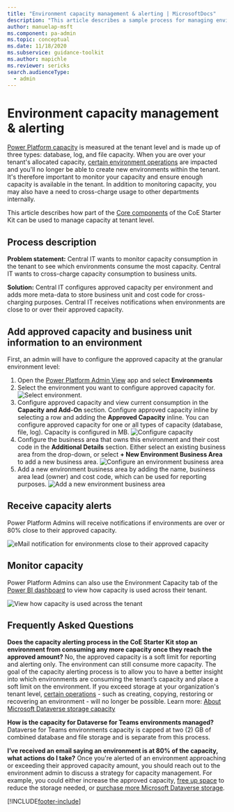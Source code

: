 ```yaml
---
title: "Environment capacity management & alerting | MicrosoftDocs"
description: "This article describes a sample process for managing environment capacity and receiving alerts for overages."
author: manuelap-msft
ms.component: pa-admin
ms.topic: conceptual
ms.date: 11/18/2020
ms.subservice: guidance-toolkit
ms.author: mapichle
ms.reviewer: sericks
search.audienceType: 
  - admin
---
```

# Environment capacity management & alerting

[Power Platform capacity](/power-platform/admin/capacity-storage) is measured at the tenant level and is made up of three types: database, log, and file capacity. When you are over your tenant's allocated capacity, [certain environment operations](/power-platform/admin/capacity-storage#changes-for-exceeding-storage-capacity-entitlements) are impacted and you'll no longer be able to create new environments within the tenant. It's therefore important to monitor your capacity and ensure enough capacity is available in the tenant. In addition to monitoring capacity, you may also have a need to cross-charge usage to other departments internally.

This article describes how part of the [Core components](core-components.md) of the CoE Starter Kit can be used to manage capacity at tenant level.

## Process description

**Problem statement:** Central IT wants to monitor capacity consumption in the tenant to see which environments consume the most capacity. Central IT wants to cross-charge capacity consumption to business units.

**Solution:** Central IT configures approved capacity per environment and adds more meta-data to store business unit and cost code for cross-charging purposes. Central IT receives notifications when environments are close to or over their approved capacity.

## Add approved capacity and business unit information to an environment

First, an admin will have to configure the approved capacity at the granular environment level:

1. Open the [Power Platform Admin View](core-components.md#power-platform-admin-view) app and select **Environments**
1. Select the environment you want to configure approved capacity for.
    ![Select environment.](media\capacity-1.png "Select environment.")
1. Configure approved capacity and view current consumption in the **Capacity and Add-On** section. Configure approved capacity inline by selecting a row and adding the **Approved Capacity** inline. You can configure approved capacity for one or all types of capacity (database, file, log). Capacity is configured in MB.
    ![Configure capacity](media\capacity-2.png "Configure capacity.")
1. Configure the business area that owns this environment and their cost code in the **Additional Details** section. Either select an existing business area from the drop-down, or select **+ New Environment Business Area** to add a new business area.
    ![Configure an environment business area](media\capacity-3.png "Configure an environment business area.")
1. Add a new environment business area by adding the name, business area lead (owner) and cost code, which can be used for reporting purposes.
    ![Add a new environment business area](media\capacity-4.png "Add a new environment business area.")

## Receive capacity alerts

Power Platform Admins will receive notifications if environments are over or 80% close to their approved capacity.

![eMail notification for environments close to their approved capacity](media\capacity-5.png "eMail notification for environments close to their approved capacity.")

## Monitor capacity

Power Platform Admins can also use the Environment Capacity tab of the [Power BI dashboard](power-bi.md) to view how capacity is used across their tenant.

![View how capacity is used across the tenant ](media\capacity-6.png "View how capacity is used across the tenant")

## Frequently Asked Questions

**Does the capacity alerting process in the CoE Starter Kit stop an environment from consuming any more capacity once they reach the approved amount?**
No, the approved capacity is a soft limit for reporting and alerting only. The environment can still consume more capacity. The goal of the capacity alerting process is to allow you to have a better insight into which environments are consuming the tenant’s capacity and place a soft limit on the environment. If you exceed storage at your organization's tenant level, [certain operations](/power-platform/admin/capacity-storage#changes-for-exceeding-storage-capacity-entitlements) - such as creating, copying, restoring or recovering an environment - will no longer be possible. Learn more: [About Microsoft Dataverse storage capacity](/power-platform/admin/capacity-storage#changes-for-exceeding-storage-capacity-entitlements)

**How is the capacity for Dataverse for Teams environments managed?**
Dataverse for Teams environments capacity is capped at two (2) GB of combined database and file storage and is separate from this process.

**I’ve received an email saying an environment is at 80% of the capacity, what actions do I take?**
Once you're alerted of an environment approaching or exceeding their approved capacity amount, you should reach out to the environment admin to discuss a strategy for capacity management. For example, you could either increase the approved capacity, [free up space](/power-platform/admin/free-storage-space) to reduce the storage needed, or [purchase more Microsoft Dataverse storage](/power-platform/admin/add-storage).

[!INCLUDE[footer-include](../../includes/footer-banner.md)]
